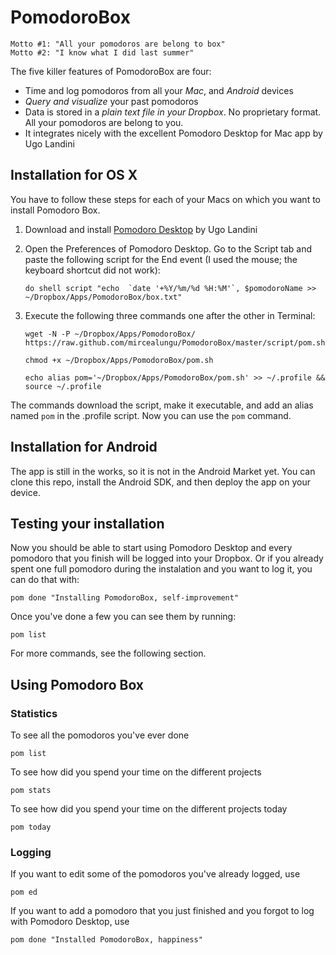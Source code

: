PomodoroBox
===========

    Motto #1: "All your pomodoros are belong to box"
    Motto #2: "I know what I did last summer"

The five killer features of PomodoroBox are four:
- Time and log pomodoros from all your *Mac*, and *Android* devices
- *Query and visualize* your past pomodoros
- Data is stored in a *plain text file in your Dropbox*. No proprietary format. All your pomodoros are belong to you.
- It integrates nicely with the excellent Pomodoro Desktop for Mac app by Ugo Landini

## Installation for OS X

You have to follow these steps for each of your Macs on which you want to install Pomodoro Box.

1. Download and install [Pomodoro Desktop](http://mac.softpedia.com/get/Business/Pomodoro-Desktop.shtml) by Ugo Landini

2. Open the Preferences of Pomodoro Desktop. Go to the Script tab and paste the following script for the End event (I used the mouse; the keyboard shortcut did not work):

    ```
    do shell script "echo  `date '+%Y/%m/%d %H:%M'`, $pomodoroName >> ~/Dropbox/Apps/PomodoroBox/box.txt" 
    ```

3. Execute the following three commands one after the other in Terminal: 

    ```
    wget -N -P ~/Dropbox/Apps/PomodoroBox/ https://raw.github.com/mircealungu/PomodoroBox/master/script/pom.sh
    ```
    
    ```
    chmod +x ~/Dropbox/Apps/PomodoroBox/pom.sh
    ```
    
    ```
    echo alias pom='~/Dropbox/Apps/PomodoroBox/pom.sh' >> ~/.profile && source ~/.profile
    ```
The commands download the script, make it executable, and add an alias named `pom` in the .profile script. Now you can use the `pom` command.

## Installation for Android
The app is still in the works, so it is not in the Android Market yet. You can clone this repo, install the Android SDK, and then deploy the app on your device.

## Testing your installation

Now you should be able to start using Pomodoro Desktop and every pomodoro that you finish will be logged into your Dropbox. 
Or if you already spent one full pomodoro during the instalation and you want to log it, you can do that with:

    pom done "Installing PomodoroBox, self-improvement"

Once you've done a few you can see them by running:

    pom list
    
For more commands, see the following section.


## Using Pomodoro Box

### Statistics
To see all the pomodoros you've ever done
   
    pom list

To see how did you spend your time on the different projects
   
    pom stats
   
To see how did you spend your time on the different projects today
   
    pom today
    
### Logging
If you want to edit some of the pomodoros you've already logged, use
   
    pom ed
    
If you want to add a pomodoro that you just finished and you forgot to log with Pomodoro Desktop, use
    
    pom done "Installed PomodoroBox, happiness"




    

